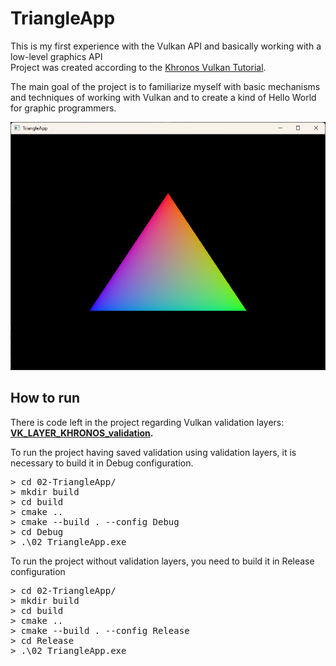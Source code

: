 # TriangleApp

This is my first experience with the Vulkan API and basically working with a low-level graphics API</br>
Project was created according to the [Khronos Vulkan Tutorial](https://docs.vulkan.org/tutorial/latest/00_Introduction.html).

The main goal of the project is to familiarize myself with basic mechanisms and techniques of working with Vulkan and to create a kind of Hello World for graphic programmers.

![02-TriangleApp](https://github.com/ForgeCor3/VulkanLearning/blob/master/images/02-TriangleApp.jpg?raw=true)

## How to run

There is code left in the project regarding Vulkan validation layers: <b>[VK_LAYER_KHRONOS_validation](https://vulkan.lunarg.com/doc/view/1.3.204.1/windows/khronos_validation_layer.html).</b>

To run the project having saved validation using validation layers, it is necessary to build it in Debug configuration.
<pre>
> cd 02-TriangleApp/
> mkdir build
> cd build
> cmake ..
> cmake --build . --config Debug
> cd Debug
> .\02_TriangleApp.exe
</pre>

To run the project without validation layers, you need to build it in Release configuration
<pre>
> cd 02-TriangleApp/
> mkdir build
> cd build
> cmake ..
> cmake --build . --config Release
> cd Release
> .\02_TriangleApp.exe
</pre>